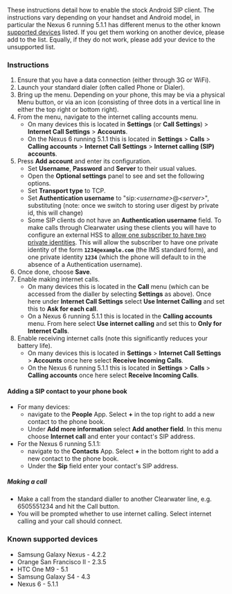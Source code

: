 These instructions detail how to enable the stock Android SIP client.
The instructions vary depending on your handset and Android model, in
particular the Nexus 6 running 5.1.1 has different menus to the other
known [supported
devices](Configuring_the_native_Android_SIP_client.md#known-supported-devices)
listed. If you get them working on another device, please add to the list.
Equally, if they do not work, please add your device to the unsupported
list.

### Instructions

1.  Ensure that you have a data connection (either through 3G or WiFi).
2.  Launch your standard dialer (often called Phone or Dialer).
3.  Bring up the menu. Depending on your phone, this may be via a
    physical Menu button, or via an icon (consisting of three dots in a vertical line 
    in either the top right or bottom right).
4.  From the menu, navigate to the internet calling accounts menu.
    - On many devices this is located in **Settings** (or **Call Settings**) >
      **Internet Call Settings** > **Accounts**.
    - On the Nexus 6 running 5.1.1 this is located in **Settings** > **Calls** >
      **Calling accounts** > **Internet Call Settings** > **Internet calling
      (SIP) accounts**.
5.  Press **Add account** and enter its configuration.
    -   Set **Username**, **Password** and **Server** to their usual
        values.
    -   Open the **Optional settings** panel to see and set the
        following options.
    -   Set **Transport type** to TCP.
    -   Set **Authentication username** to
        "sip:*&lt;username\>*@*&lt;server\>*", substituting (note: once we
        switch to storing user digest by private id, this will change)
    -   Some SIP clients do not have an **Authentication username** field. To
        make calls through Clearwater using these clients you will have to
        configure an external HSS to [allow one subscriber to have two private
        identities](External_HSS_Integration.md#allowing-one-subscriber-to-have-two-private-identities).
        This will allow the subscriber to have one private identity of the form
        **`1234@example.com`** (the IMS standard form), and one private identity
        **`1234`** (which the phone will default to in the absence of a
        Authentication username).
6.  Once done, choose **Save**.
7.  Enable making internet calls.
    - On many devices this is located in the **Call** menu (which can be
      accessed from the dialler by selecting **Settings** as above). Once here
      under **Internet Call Settings** select **Use Internet Calling** and set
      this to **Ask for each call**.
    - On a Nexus 6 running 5.1.1  this is located in the **Calling accounts** menu. From
      here select **Use internet calling** and set this to **Only for Internet
      Calls**.
8.  Enable receiving internet calls (note this significantly reduces your
    battery life).
    - On many devices this is located in **Settings** > **Internet Call
      Settings** > **Accounts** once here select **Receive Incoming Calls**.
    - On the Nexus 6 running 5.1.1 this is located in **Settings** > **Calls** >
      **Calling accounts** once here select **Receive Incoming Calls**.

#### Adding a SIP contact to your phone book

- For many devices:
    -  navigate to the **People** App. Select **+** in the top right to
    add a new contact to the phone book.
    -  Under **Add more information** select **Add another field**.
    In this menu choose **Internet call** and enter your contact's
    SIP address.
- For the Nexus 6 running 5.1.1:
    - navigate to the **Contacts** App. Select **+** in the bottom right to add
      a new contact to the phone book.
    - Under the **Sip** field enter your contact's SIP address.
    

##### Making a call

-   Make a call from the standard dialler to another Clearwater line,
    e.g. 6505551234 and hit the Call button.
-   You will be prompted whether to use internet calling. Select
    internet calling and your call should connect.

### Known supported devices

-   Samsung Galaxy Nexus - 4.2.2
-   Orange San Francisco II - 2.3.5
-   HTC One M9 - 5.1
-   Samsung Galaxy S4 - 4.3
-   Nexus 6 - 5.1.1
